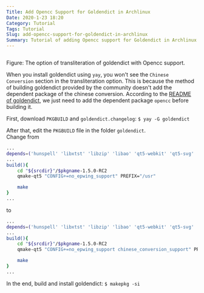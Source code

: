 ```yaml
---
Title: Add Opencc Support for Goldendict in Archlinux
Date: 2020-1-23 18:20
Category: Tutorial
Tags: Tutorial
Slug: add-opencc-support-for-goldendict-in-archlinux
Summary: Tutorial of adding Opencc support for Goldendict in Archlinux
---
```


<div class="figure align-center">
  <img alt="" src="{filename}option.png">
  <p class="caption"><span class="fig">Figure:</span> The option of transliteration of goldendict with Opencc support.</p>
</div>

When you install goldendict using `yay`, you won't see the `Chinese Conversion` section in the transliteration option. This is because the method of building goldendict provided by the community doesn't add the dependent package of the chinese conversion. According to the [README of goldendict](https://github.com/goldendict/goldendict#building-with-chinese-conversion-support), we just need to add the dependent package `opencc` before building it.  

First, download `PKGBUILD` and `goldendict.changelog`: `$ yay -G goldendict`  

After that, edit the `PKGBUILD` file in the folder `goldendict`.  
Change from  
``` bash
...
depends=('hunspell' 'libxtst' 'libzip' 'libao' 'qt5-webkit' 'qt5-svg' 'qt5-x11extras' 'qt5-tools' 'phonon-qt5' 'ffmpeg')
...
build(){
    cd "${srcdir}"/$pkgname-1.5.0-RC2  
    qmake-qt5 "CONFIG+=no_epwing_support" PREFIX="/usr"

    make
}  
...
```
to  
``` bash
...
depends=('hunspell' 'libxtst' 'libzip' 'libao' 'qt5-webkit' 'qt5-svg' 'qt5-x11extras' 'qt5-tools' 'phonon-qt5' 'ffmpeg' 'opencc')
...
build(){
    cd "${srcdir}"/$pkgname-1.5.0-RC2
    qmake-qt5 "CONFIG+=no_epwing_support chinese_conversion_support" PREFIX="/usr"

    make
}
...
```

In the end, build and install goldendict: `$ makepkg -si`
